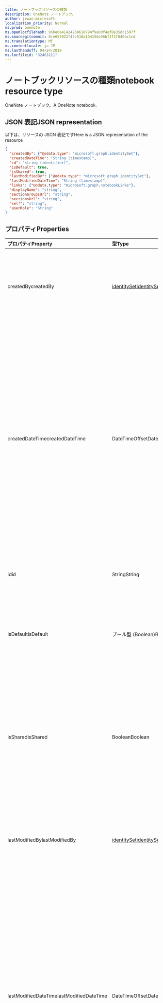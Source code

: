 ```yaml
---
title: ノートブックリソースの種類
description: OneNote ノートブック。
author: jewan-microsoft
localization_priority: Normal
ms.prod: onenote
ms.openlocfilehash: 96be6a41424260610794f9a0df4ef8e35dc1597f
ms.sourcegitcommit: 0ce657622f42c510a104156a96bf1f1f040bc1cd
ms.translationtype: MT
ms.contentlocale: ja-JP
ms.lasthandoff: 04/24/2019
ms.locfileid: "32463111"
---
```

# <a name="notebook-resource-type"></a><span data-ttu-id="b7d6e-103">ノートブックリソースの種類</span><span class="sxs-lookup"><span data-stu-id="b7d6e-103">notebook resource type</span></span>

<span data-ttu-id="b7d6e-104">OneNote ノートブック。</span><span class="sxs-lookup"><span data-stu-id="b7d6e-104">A OneNote notebook.</span></span>

## <a name="json-representation"></a><span data-ttu-id="b7d6e-105">JSON 表記</span><span class="sxs-lookup"><span data-stu-id="b7d6e-105">JSON representation</span></span>

<span data-ttu-id="b7d6e-106">以下は、リソースの JSON 表記です</span><span class="sxs-lookup"><span data-stu-id="b7d6e-106">Here is a JSON representation of the resource</span></span>

<!-- {
  "blockType": "resource",
  "baseType": "microsoft.graph.onenoteEntityHierarchyModel",
  "optionalProperties": [
    "sectionGroups",
    "sections"
  ],
  "@odata.type": "microsoft.graph.notebook"
}-->

```json
{
  "createdBy": {"@odata.type": "microsoft.graph.identitySet"},
  "createdDateTime": "String (timestamp)",
  "id": "string (identifier)",
  "isDefault": true,
  "isShared": true,
  "lastModifiedBy": {"@odata.type": "microsoft.graph.identitySet"},
  "lastModifiedDateTime": "String (timestamp)",
  "links": {"@odata.type": "microsoft.graph.notebookLinks"},
  "displayName": "string",
  "sectionGroupsUrl": "string",
  "sectionsUrl": "string",
  "self": "string",
  "userRole": "String"
}

```
## <a name="properties"></a><span data-ttu-id="b7d6e-107">プロパティ</span><span class="sxs-lookup"><span data-stu-id="b7d6e-107">Properties</span></span>
| <span data-ttu-id="b7d6e-108">プロパティ</span><span class="sxs-lookup"><span data-stu-id="b7d6e-108">Property</span></span>     | <span data-ttu-id="b7d6e-109">型</span><span class="sxs-lookup"><span data-stu-id="b7d6e-109">Type</span></span>   |<span data-ttu-id="b7d6e-110">説明</span><span class="sxs-lookup"><span data-stu-id="b7d6e-110">Description</span></span>|
|:---------------|:--------|:----------|
|<span data-ttu-id="b7d6e-111">createdBy</span><span class="sxs-lookup"><span data-stu-id="b7d6e-111">createdBy</span></span>|[<span data-ttu-id="b7d6e-112">identitySet</span><span class="sxs-lookup"><span data-stu-id="b7d6e-112">identitySet</span></span>](identityset.md)|<span data-ttu-id="b7d6e-p101">そのアイテムを作成したユーザーの ID、デバイス、アプリケーション。読み取り専用です。</span><span class="sxs-lookup"><span data-stu-id="b7d6e-p101">Identity of the user, device, and application which created the item. Read-only.</span></span>|
|<span data-ttu-id="b7d6e-115">createdDateTime</span><span class="sxs-lookup"><span data-stu-id="b7d6e-115">createdDateTime</span></span>|<span data-ttu-id="b7d6e-116">DateTimeOffset</span><span class="sxs-lookup"><span data-stu-id="b7d6e-116">DateTimeOffset</span></span>|<span data-ttu-id="b7d6e-117">ノートブックが作成された日時。</span><span class="sxs-lookup"><span data-stu-id="b7d6e-117">The date and time when the notebook was created.</span></span> <span data-ttu-id="b7d6e-118">Timestamp は、ISO 8601 形式を使用した日付と時刻の情報を表し、必ず UTC 時間です。</span><span class="sxs-lookup"><span data-stu-id="b7d6e-118">The timestamp represents date and time information using ISO 8601 format and is always in UTC time.</span></span> <span data-ttu-id="b7d6e-119">たとえば、2014 年 1 月 1 日午前 0 時 (UTC) は、次のようになります。`'2014-01-01T00:00:00Z'`</span><span class="sxs-lookup"><span data-stu-id="b7d6e-119">For example, midnight UTC on Jan 1, 2014 would look like this: `'2014-01-01T00:00:00Z'`.</span></span> <span data-ttu-id="b7d6e-120">読み取り専用です。</span><span class="sxs-lookup"><span data-stu-id="b7d6e-120">Read-only.</span></span>|
|<span data-ttu-id="b7d6e-121">id</span><span class="sxs-lookup"><span data-stu-id="b7d6e-121">id</span></span>|<span data-ttu-id="b7d6e-122">String</span><span class="sxs-lookup"><span data-stu-id="b7d6e-122">String</span></span>|<span data-ttu-id="b7d6e-123">ノートブックの一意識別子。</span><span class="sxs-lookup"><span data-stu-id="b7d6e-123">The unique identifier of the notebook.</span></span> <span data-ttu-id="b7d6e-124">読み取り専用です。</span><span class="sxs-lookup"><span data-stu-id="b7d6e-124">Read-only.</span></span>|
|<span data-ttu-id="b7d6e-125">isDefault</span><span class="sxs-lookup"><span data-stu-id="b7d6e-125">isDefault</span></span>|<span data-ttu-id="b7d6e-126">ブール型 (Boolean)</span><span class="sxs-lookup"><span data-stu-id="b7d6e-126">Boolean</span></span>|<span data-ttu-id="b7d6e-127">これがユーザーの既定のノートブックであるかどうかを示します。</span><span class="sxs-lookup"><span data-stu-id="b7d6e-127">Indicates whether this is the user's default notebook.</span></span> <span data-ttu-id="b7d6e-128">読み取り専用です。</span><span class="sxs-lookup"><span data-stu-id="b7d6e-128">Read-only.</span></span>|
|<span data-ttu-id="b7d6e-129">isShared</span><span class="sxs-lookup"><span data-stu-id="b7d6e-129">isShared</span></span>|<span data-ttu-id="b7d6e-130">Boolean</span><span class="sxs-lookup"><span data-stu-id="b7d6e-130">Boolean</span></span>|<span data-ttu-id="b7d6e-131">ノートブックが共有されているかどうかを示します。</span><span class="sxs-lookup"><span data-stu-id="b7d6e-131">Indicates whether the notebook is shared.</span></span> <span data-ttu-id="b7d6e-132">true の場合、所有者以外のユーザーがノートブックの内容を表示できます。</span><span class="sxs-lookup"><span data-stu-id="b7d6e-132">If true, the contents of the notebook can be seen by people other than the owner.</span></span> <span data-ttu-id="b7d6e-133">読み取り専用。</span><span class="sxs-lookup"><span data-stu-id="b7d6e-133">Read-only.</span></span>|
|<span data-ttu-id="b7d6e-134">lastModifiedBy</span><span class="sxs-lookup"><span data-stu-id="b7d6e-134">lastModifiedBy</span></span>|[<span data-ttu-id="b7d6e-135">identitySet</span><span class="sxs-lookup"><span data-stu-id="b7d6e-135">identitySet</span></span>](identityset.md)|<span data-ttu-id="b7d6e-p106">そのアイテムを作成したユーザーの ID、デバイス、アプリケーション。読み取り専用です。</span><span class="sxs-lookup"><span data-stu-id="b7d6e-p106">Identity of the user, device, and application which created the item. Read-only.</span></span>|
|<span data-ttu-id="b7d6e-138">lastModifiedDateTime</span><span class="sxs-lookup"><span data-stu-id="b7d6e-138">lastModifiedDateTime</span></span>|<span data-ttu-id="b7d6e-139">DateTimeOffset</span><span class="sxs-lookup"><span data-stu-id="b7d6e-139">DateTimeOffset</span></span>|<span data-ttu-id="b7d6e-140">ノートブックが最後に変更された日時。</span><span class="sxs-lookup"><span data-stu-id="b7d6e-140">The date and time when the notebook was last modified.</span></span> <span data-ttu-id="b7d6e-141">Timestamp は、ISO 8601 形式を使用した日付と時刻の情報を表し、必ず UTC 時間です。</span><span class="sxs-lookup"><span data-stu-id="b7d6e-141">The timestamp represents date and time information using ISO 8601 format and is always in UTC time.</span></span> <span data-ttu-id="b7d6e-142">たとえば、2014 年 1 月 1 日午前 0 時 (UTC) は、次のようになります。`'2014-01-01T00:00:00Z'`</span><span class="sxs-lookup"><span data-stu-id="b7d6e-142">For example, midnight UTC on Jan 1, 2014 would look like this: `'2014-01-01T00:00:00Z'`.</span></span> <span data-ttu-id="b7d6e-143">読み取り専用です。</span><span class="sxs-lookup"><span data-stu-id="b7d6e-143">Read-only.</span></span>|
|<span data-ttu-id="b7d6e-144">リンク</span><span class="sxs-lookup"><span data-stu-id="b7d6e-144">links</span></span>|[<span data-ttu-id="b7d6e-145">NotebookLinks</span><span class="sxs-lookup"><span data-stu-id="b7d6e-145">NotebookLinks</span></span>](notebooklinks.md)|<span data-ttu-id="b7d6e-146">ノートブックを開くためのリンク。</span><span class="sxs-lookup"><span data-stu-id="b7d6e-146">Links for opening the notebook.</span></span> <span data-ttu-id="b7d6e-147">リンク`oneNoteClientURL`がインストールされている場合は、OneNote のネイティブクライアントでノートブックを開きます。</span><span class="sxs-lookup"><span data-stu-id="b7d6e-147">The `oneNoteClientURL` link opens the notebook in the OneNote native client if it's installed.</span></span> <span data-ttu-id="b7d6e-148">`oneNoteWebURL` リンクは、OneNote Online でノートブックを開きます。</span><span class="sxs-lookup"><span data-stu-id="b7d6e-148">The `oneNoteWebURL` link opens the notebook in OneNote Online.</span></span>|
|<span data-ttu-id="b7d6e-149">displayName</span><span class="sxs-lookup"><span data-stu-id="b7d6e-149">displayName</span></span>|<span data-ttu-id="b7d6e-150">String</span><span class="sxs-lookup"><span data-stu-id="b7d6e-150">String</span></span>|<span data-ttu-id="b7d6e-151">ノートブックの名前。</span><span class="sxs-lookup"><span data-stu-id="b7d6e-151">The name of the notebook.</span></span>|
|<span data-ttu-id="b7d6e-152">sectionグループ url</span><span class="sxs-lookup"><span data-stu-id="b7d6e-152">sectionGroupsUrl</span></span>|<span data-ttu-id="b7d6e-153">String</span><span class="sxs-lookup"><span data-stu-id="b7d6e-153">String</span></span>|<span data-ttu-id="b7d6e-154">`sectionGroups`ナビゲーションプロパティの URL。これは、ノートブック内のすべてのセクショングループを返します。</span><span class="sxs-lookup"><span data-stu-id="b7d6e-154">The URL for the `sectionGroups` navigation property, which returns all the section groups in the notebook.</span></span> <span data-ttu-id="b7d6e-155">読み取り専用です。</span><span class="sxs-lookup"><span data-stu-id="b7d6e-155">Read-only.</span></span>|
|<span data-ttu-id="b7d6e-156">sectionsUrl</span><span class="sxs-lookup"><span data-stu-id="b7d6e-156">sectionsUrl</span></span>|<span data-ttu-id="b7d6e-157">String</span><span class="sxs-lookup"><span data-stu-id="b7d6e-157">String</span></span>|<span data-ttu-id="b7d6e-158">ノートブック内のすべて`sections`のセクションを返すナビゲーションプロパティの URL。</span><span class="sxs-lookup"><span data-stu-id="b7d6e-158">The URL for the `sections` navigation property, which returns all the sections in the notebook.</span></span> <span data-ttu-id="b7d6e-159">読み取り専用です。</span><span class="sxs-lookup"><span data-stu-id="b7d6e-159">Read-only.</span></span>|
|<span data-ttu-id="b7d6e-160">self</span><span class="sxs-lookup"><span data-stu-id="b7d6e-160">self</span></span>|<span data-ttu-id="b7d6e-161">String</span><span class="sxs-lookup"><span data-stu-id="b7d6e-161">String</span></span>|<span data-ttu-id="b7d6e-162">ノートブックに関する詳細を取得できるエンドポイント。</span><span class="sxs-lookup"><span data-stu-id="b7d6e-162">The endpoint where you can get details about the notebook.</span></span> <span data-ttu-id="b7d6e-163">読み取り専用です。</span><span class="sxs-lookup"><span data-stu-id="b7d6e-163">Read-only.</span></span>|
|<span data-ttu-id="b7d6e-164">userRole</span><span class="sxs-lookup"><span data-stu-id="b7d6e-164">userRole</span></span>|<span data-ttu-id="b7d6e-165">onenoteUserRole</span><span class="sxs-lookup"><span data-stu-id="b7d6e-165">onenoteUserRole</span></span>|<span data-ttu-id="b7d6e-166">可能な値は、`Owner`、`Contributor`、`Reader`、`None` です。</span><span class="sxs-lookup"><span data-stu-id="b7d6e-166">Possible values are: `Owner`, `Contributor`, `Reader`, `None`.</span></span> <span data-ttu-id="b7d6e-167">owner ノートブックへの所有者レベルのアクセス権を表します。</span><span class="sxs-lookup"><span data-stu-id="b7d6e-167">Owner represents owner-level access to the notebook.</span></span> <span data-ttu-id="b7d6e-168">共同作成者は、ノートブックへの読み取り/書き込みアクセスを表します。</span><span class="sxs-lookup"><span data-stu-id="b7d6e-168">Contributor represents read/write access to the notebook.</span></span> <span data-ttu-id="b7d6e-169">閲覧者は、ノートブックへの読み取り専用アクセスを表します。</span><span class="sxs-lookup"><span data-stu-id="b7d6e-169">Reader represents read-only access to the notebook.</span></span> <span data-ttu-id="b7d6e-170">読み取り専用です。</span><span class="sxs-lookup"><span data-stu-id="b7d6e-170">Read-only.</span></span>|

## <a name="relationships"></a><span data-ttu-id="b7d6e-171">関係</span><span class="sxs-lookup"><span data-stu-id="b7d6e-171">Relationships</span></span>
| <span data-ttu-id="b7d6e-172">リレーションシップ</span><span class="sxs-lookup"><span data-stu-id="b7d6e-172">Relationship</span></span> | <span data-ttu-id="b7d6e-173">型</span><span class="sxs-lookup"><span data-stu-id="b7d6e-173">Type</span></span>   |<span data-ttu-id="b7d6e-174">説明</span><span class="sxs-lookup"><span data-stu-id="b7d6e-174">Description</span></span>|
|:---------------|:--------|:----------|
|<span data-ttu-id="b7d6e-175">sectionGroups</span><span class="sxs-lookup"><span data-stu-id="b7d6e-175">sectionGroups</span></span>|<span data-ttu-id="b7d6e-176">[SectionGroup](sectiongroup.md)コレクション</span><span class="sxs-lookup"><span data-stu-id="b7d6e-176">[SectionGroup](sectiongroup.md) collection</span></span>|<span data-ttu-id="b7d6e-177">ノートブック内のセクション グループ。</span><span class="sxs-lookup"><span data-stu-id="b7d6e-177">The section groups in the notebook.</span></span> <span data-ttu-id="b7d6e-178">読み取り専用です。</span><span class="sxs-lookup"><span data-stu-id="b7d6e-178">Read-only.</span></span> <span data-ttu-id="b7d6e-179">Null 許容型。</span><span class="sxs-lookup"><span data-stu-id="b7d6e-179">Nullable.</span></span>|
|<span data-ttu-id="b7d6e-180">sections</span><span class="sxs-lookup"><span data-stu-id="b7d6e-180">sections</span></span>|<span data-ttu-id="b7d6e-181">[OnenoteSection](section.md)コレクション</span><span class="sxs-lookup"><span data-stu-id="b7d6e-181">[OnenoteSection](section.md) collection</span></span>|<span data-ttu-id="b7d6e-182">ノートブックのセクション。</span><span class="sxs-lookup"><span data-stu-id="b7d6e-182">The sections in the notebook.</span></span> <span data-ttu-id="b7d6e-183">読み取り専用です。</span><span class="sxs-lookup"><span data-stu-id="b7d6e-183">Read-only.</span></span> <span data-ttu-id="b7d6e-184">Null 許容型。</span><span class="sxs-lookup"><span data-stu-id="b7d6e-184">Nullable.</span></span>|

## <a name="methods"></a><span data-ttu-id="b7d6e-185">メソッド</span><span class="sxs-lookup"><span data-stu-id="b7d6e-185">Methods</span></span>

| <span data-ttu-id="b7d6e-186">メソッド</span><span class="sxs-lookup"><span data-stu-id="b7d6e-186">Method</span></span>           | <span data-ttu-id="b7d6e-187">戻り値の型</span><span class="sxs-lookup"><span data-stu-id="b7d6e-187">Return Type</span></span>    |<span data-ttu-id="b7d6e-188">説明</span><span class="sxs-lookup"><span data-stu-id="b7d6e-188">Description</span></span>|
|:---------------|:--------|:----------|
|[<span data-ttu-id="b7d6e-189">ノートブックを取得する</span><span class="sxs-lookup"><span data-stu-id="b7d6e-189">Get notebook</span></span>](../api/notebook-get.md) | [<span data-ttu-id="b7d6e-190">Notebook</span><span class="sxs-lookup"><span data-stu-id="b7d6e-190">Notebook</span></span>](notebook.md) |<span data-ttu-id="b7d6e-191">ノートブックのプロパティとリレーションシップを読み取ります。</span><span class="sxs-lookup"><span data-stu-id="b7d6e-191">Read the properties and relationships of the notebook.</span></span>|
|[<span data-ttu-id="b7d6e-192">getRecentNotebooks</span><span class="sxs-lookup"><span data-stu-id="b7d6e-192">getRecentNotebooks</span></span>](../api/notebook-getrecentnotebooks.md) | <span data-ttu-id="b7d6e-193">[recentNotebook](recentnotebook.md)コレクション</span><span class="sxs-lookup"><span data-stu-id="b7d6e-193">[recentNotebook](recentnotebook.md) collection</span></span> | <span data-ttu-id="b7d6e-194">ユーザーの最近アクセスしたノートブックのコレクションを取得します。</span><span class="sxs-lookup"><span data-stu-id="b7d6e-194">Get a collection of the most recently accessed notebooks for the user.</span></span> |
|[<span data-ttu-id="b7d6e-195">getNotebookFromWebUrl</span><span class="sxs-lookup"><span data-stu-id="b7d6e-195">getNotebookFromWebUrl</span></span>](../api/notebook-getnotebookfromweburl.md) | [<span data-ttu-id="b7d6e-196">Notebook</span><span class="sxs-lookup"><span data-stu-id="b7d6e-196">Notebook</span></span>](notebook.md) | <span data-ttu-id="b7d6e-197">URL パスを使用して、ノートブックオブジェクトのプロパティとリレーションシップを取得します。</span><span class="sxs-lookup"><span data-stu-id="b7d6e-197">Retrieve the properties and relationships of a notebook object using its URL path.</span></span> |
|[<span data-ttu-id="b7d6e-198">セクション グループを作成する</span><span class="sxs-lookup"><span data-stu-id="b7d6e-198">Create section group</span></span>](../api/notebook-post-sectiongroups.md) |[<span data-ttu-id="b7d6e-199">SectionGroup</span><span class="sxs-lookup"><span data-stu-id="b7d6e-199">SectionGroup</span></span>](sectiongroup.md)| <span data-ttu-id="b7d6e-200">指定したノートブックの sectiongroups コレクションに投稿して、セクショングループを作成します。</span><span class="sxs-lookup"><span data-stu-id="b7d6e-200">Create a section group by posting to the sectionGroups collection in the specified notebook.</span></span>|
|[<span data-ttu-id="b7d6e-201">セクション グループを一覧表示する</span><span class="sxs-lookup"><span data-stu-id="b7d6e-201">List section groups</span></span>](../api/notebook-list-sectiongroups.md) |<span data-ttu-id="b7d6e-202">[SectionGroup](sectiongroup.md)コレクション</span><span class="sxs-lookup"><span data-stu-id="b7d6e-202">[SectionGroup](sectiongroup.md) collection</span></span>| <span data-ttu-id="b7d6e-203">指定されたノートブック内のセクショングループのコレクションを取得します。</span><span class="sxs-lookup"><span data-stu-id="b7d6e-203">Get a collection of section groups in the specified notebook.</span></span>|
|[<span data-ttu-id="b7d6e-204">セクションを作成する</span><span class="sxs-lookup"><span data-stu-id="b7d6e-204">Create section</span></span>](../api/notebook-post-sections.md) |[<span data-ttu-id="b7d6e-205">OnenoteSection</span><span class="sxs-lookup"><span data-stu-id="b7d6e-205">OnenoteSection</span></span>](section.md)| <span data-ttu-id="b7d6e-206">指定したノートブックの sections コレクションに投稿してセクションを作成します。</span><span class="sxs-lookup"><span data-stu-id="b7d6e-206">Create a section by posting to the sections collection in the specified notebook.</span></span>|
|[<span data-ttu-id="b7d6e-207">セクションを一覧表示する</span><span class="sxs-lookup"><span data-stu-id="b7d6e-207">List sections</span></span>](../api/notebook-list-sections.md) |<span data-ttu-id="b7d6e-208">[OnenoteSection](section.md)コレクション</span><span class="sxs-lookup"><span data-stu-id="b7d6e-208">[OnenoteSection](section.md) collection</span></span>| <span data-ttu-id="b7d6e-209">指定されたノートブック内のセクションのコレクションを取得します。</span><span class="sxs-lookup"><span data-stu-id="b7d6e-209">Get a collection of sections in the specified notebook.</span></span>|
|[<span data-ttu-id="b7d6e-210">copyNotebook</span><span class="sxs-lookup"><span data-stu-id="b7d6e-210">copyNotebook</span></span>](../api/notebook-copynotebook.md)| <span data-ttu-id="b7d6e-211">なし</span><span class="sxs-lookup"><span data-stu-id="b7d6e-211">None</span></span> | <span data-ttu-id="b7d6e-212">ノートブックをコピーします。</span><span class="sxs-lookup"><span data-stu-id="b7d6e-212">Copies a notebook.</span></span>|

<!-- uuid: 8fcb5dbc-d5aa-4681-8e31-b001d5168d79
2015-10-25 14:57:30 UTC -->
<!-- {
  "type": "#page.annotation",
  "description": "notebook resource",
  "keywords": "",
  "section": "documentation",
  "tocPath": ""
}-->
